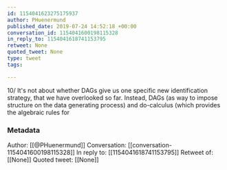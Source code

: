 ```yaml
---
id: 1154041623275175937
author: PHuenermund
published_date: 2019-07-24 14:52:18 +00:00
conversation_id: 1154041600198115328
in_reply_to: 1154041618741153795
retweet: None
quoted_tweet: None
type: tweet
tags:

---
```


10/ It's not about whether DAGs give us one specific new identification strategy, that we have overlooked so far. Instead, DAGs (as way to impose structure on the data generating process) and do-calculus (which provides the algebraic rules for

### Metadata

Author: [[@PHuenermund]]
Conversation: [[conversation-1154041600198115328]]
In reply to: [[1154041618741153795]]
Retweet of: [[None]]
Quoted tweet: [[None]]
